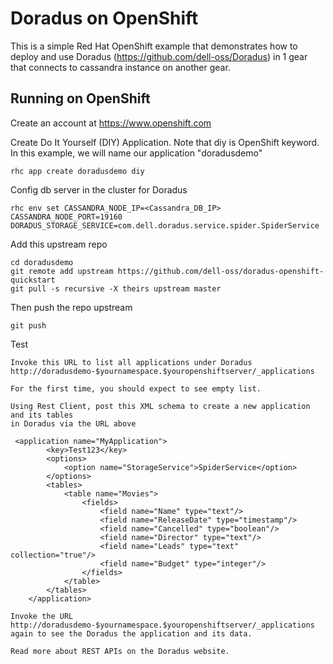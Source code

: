 Doradus on OpenShift
===============================

This is a simple Red Hat OpenShift example that demonstrates how to deploy and use Doradus (https://github.com/dell-oss/Doradus) in 1 gear that connects to cassandra instance on another gear.  


Running on OpenShift
----------------------------

Create an account at https://www.openshift.com

Create Do It Yourself (DIY) Application. 
Note that diy is OpenShift keyword. In this example, we will name our application "doradusdemo"

    rhc app create doradusdemo diy

Config db server in the cluster for Doradus

    rhc env set CASSANDRA_NODE_IP=<Cassandra_DB_IP> CASSANDRA_NODE_PORT=19160 DORADUS_STORAGE_SERVICE=com.dell.doradus.service.spider.SpiderService

Add this upstream repo

    cd doradusdemo
    git remote add upstream https://github.com/dell-oss/doradus-openshift-quickstart
    git pull -s recursive -X theirs upstream master


Then push the repo upstream

    git push

Test

    Invoke this URL to list all applications under Doradus
    http://doradusdemo-$yournamespace.$youropenshiftserver/_applications
    
    For the first time, you should expect to see empty list.
    
    Using Rest Client, post this XML schema to create a new application and its tables 
    in Doradus via the URL above
    
     <application name="MyApplication"> 
            <key>Test123</key> 
            <options> 
                <option name="StorageService">SpiderService</option> 
            </options> 
            <tables> 
                <table name="Movies"> 
                    <fields> 
                        <field name="Name" type="text"/> 
                        <field name="ReleaseDate" type="timestamp"/> 
                        <field name="Cancelled" type="boolean"/> 
                        <field name="Director" type="text"/> 
                        <field name="Leads" type="text" collection="true"/> 
                        <field name="Budget" type="integer"/> 
                    </fields> 
                </table> 
            </tables> 
        </application>
    
    Invoke the URL http://doradusdemo-$yournamespace.$youropenshiftserver/_applications again to see the Doradus the application and its data.

    Read more about REST APIs on the Doradus website.

    

